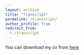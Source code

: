 ```yaml
---
layout: archive
title: "Transcript"
permalink: /transcript/
author_profile: true
redirect_from:
  - /transcript
---
```


You can download my cv from  [here](/files/CV.pdf)
